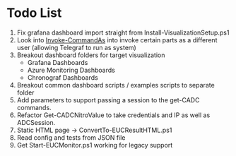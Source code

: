 # Todo List

1. Fix grafana dashboard import straight from Install-VisualizationSetup.ps1
1. Look into [Invoke-CommandAs](https://github.com/mkellerman/invoke-commandas) into invoke certain parts as
   a different user (allowing Telegraf to run as system)
1. Breakout dashboard folders for target visualization
   - Grafana Dashboards
   - Azure Monitoring Dashboards
   - Chronograf Dashboards
1. Breakout common dashboard scripts / examples scripts to separate folder
1. Add parameters to support passing a session to the get-CADC commands.
1. Refactor Get-CADCNitroValue to take credentials and IP as well as ADCSession.
1. Static HTML page -> ConvertTo-EUCResultHTML.ps1
1. Read config and tests from JSON file
1. Get Start-EUCMonitor.ps1 working for legacy support
